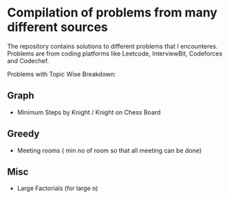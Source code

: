 # Compilation of problems from many different sources
The repository contains solutions to different problems that I encounteres. Problems are from coding platforms like Leetcode, InterviewBit, Codeforces and Codechef.

Problems with Topic Wise Breakdown:

## Graph
- Minimum Steps by Knight / Knight on Chess Board


## Greedy
- Meeting rooms ( min no of room so that all meeting can be done)


## Misc
- Large Factorials (for large n)
